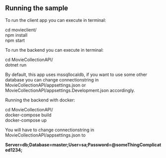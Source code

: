 ## Running the sample

To run the client app you can execute in terminal:

cd movieclient/ <br/>
npm install <br/>
npm start <br/>

To run the backend you can execute in terminal:

cd MovieCollectionAPI/ <br/>
dotnet run

By default, this app uses mssqllocaldb, if you want to use some other database you can change connectionstring in MovieCollectionAPI/appsettings.json or MovieCollectionAPI/appsettings.Development.json accordingly.

Running the backend with docker:

cd MovieCollectionAPI/ <br/>
docker-compose build <br/>
docker-compose up

You will have to change connectionstring in MovieCollectionAPI/appsettings.json to 

**Server=db;Database=master;User=sa;Password=@someThingComplicated1234;**
